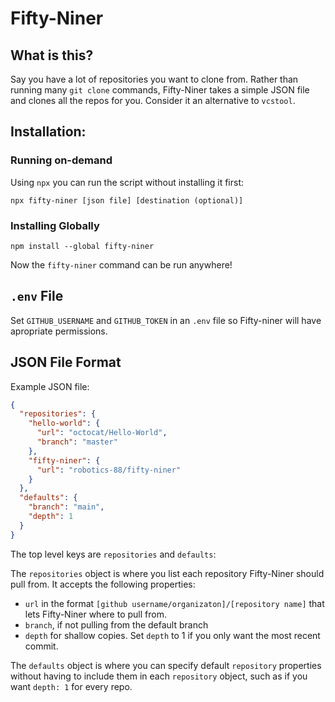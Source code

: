 # Fifty-Niner

## What is this?

Say you have a lot of repositories you want to clone from. Rather than running many `git clone` commands, Fifty-Niner takes a simple JSON file and clones all the repos for you. Consider it an alternative to `vcstool`.


## Installation:

### Running on-demand

Using `npx` you can run the script without installing it first:
```
npx fifty-niner [json file] [destination (optional)]
```

### Installing Globally
```
npm install --global fifty-niner
```
Now the `fifty-niner` command can be run anywhere!

## `.env` File
Set `GITHUB_USERNAME` and  `GITHUB_TOKEN` in an `.env` file so Fifty-niner will have apropriate permissions.

## JSON File Format

Example JSON file:
```json
{
  "repositories": {
    "hello-world": {
      "url": "octocat/Hello-World",
      "branch": "master"
    },
    "fifty-niner": {
      "url": "robotics-88/fifty-niner"
    }
  },
  "defaults": {
    "branch": "main",
    "depth": 1
  }
}
```

The top level keys are `repositories` and `defaults`:

The `repositories` object is where you list each repository Fifty-Niner should pull from. It accepts the following properties:
  - `url` in the format `[github username/organizaton]/[repository name]` that lets Fifty-Niner where to pull from.
  - `branch`, if not pulling from the default branch
  - `depth` for shallow copies. Set `depth` to 1 if you only want the most recent commit.

The `defaults` object is where you can specify default `repository` properties without having to include them in each `repository` object, such as if you want `depth: 1` for every repo.

